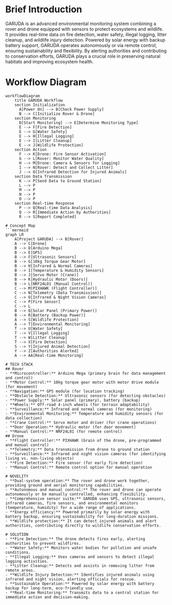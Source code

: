 # Brief Introduction
GARUDA is an advanced environmental monitoring system combining a rover and drone equipped with sensors to protect ecosystems and wildlife. It provides real-time data on fire detection, water safety, illegal logging, litter cleanup, and wildlife injury detection. Powered by solar energy with backup battery support, GARUDA operates autonomously or via remote control, ensuring sustainability and flexibility. By alerting authorities and contributing to conservation efforts, GARUDA plays a crucial role in preserving natural habitats and improving ecosystem health.

# Workflow Diagram
```mermaid
workflowDiagram
    title GARUDA Workflow
    section Initialization
      A[Power On] --> B[Check Power Supply]
      B --> C[Initialize Rover & Drone]
    section Monitoring
      D[Start Monitoring] --> E[Determine Monitoring Type]
      E --> F[Fire Detection]
      E --> G[Water Safety]
      E --> H[Illegal Logging]
      E --> I[Litter Cleanup]
      E --> J[Wildlife Protection]
    section Action
      F --> K[Drone: Fire Sensor Activation]
      G --> L[Rover: Monitor Water Quality]
      H --> M[Drone: Camera & Sensors for Logging]
      I --> N[Rover: Detect and Collect Litter]
      J --> O[Infrared Detection for Injured Animals]
    section Data Transmission
      K --> P[Send Data to Ground Station]
      L --> P
      M --> P
      N --> P
      O --> P
    section Real-time Response
      P --> Q[Real-time Data Analysis]
      Q --> R[Immediate Action by Authorities]
      R --> S[Report Completed]

# Concept Map 
```mermaid
graph LR
    A[Project GARUDA] --> B[Rover]
    A --> C[Drone]
    B --> D[Arduino Mega]
    B --> E[GPS]
    B --> F[Ultrasonic Sensors]
    B --> G[10kg Torque Gear Motor]
    B --> H[Infrared & Normal Cameras]
    B --> I[Temperature & Humidity Sensors]
    B --> J[Servo Motor (Crane)]
    B --> K[Hydraulic Motor (Doors)]
    B --> L[NRF24L01 (Manual Control)]
    C --> M[PIXHAWK (Flight Controller)]
    C --> N[Telemetry (Data Transmission)]
    C --> O[Infrared & Night Vision Cameras]
    C --> P[Fire Sensor]
    C --> L
    B --> Q[Solar Panel (Primary Power)]
    B --> R[Battery (Backup Power)]
    A --> S[Wildlife Protection]
    A --> T[Environmental Monitoring]
    T --> U[Water Safety]
    T --> V[Illegal Logging]
    T --> W[Litter Cleanup]
    T --> X[Fire Detection]
    S --> Y[Injured Animal Detection]
    Y --> Z[Authorities Alerted]
    A --> AA[Real-time Monitoring]

# TECH STACK
## Rover
- **Microcontroller:** Arduino Mega (primary brain for data management and control)
- **Motor Control:** 10kg torque gear motor with motor drive module (for movement)
- **Navigation:** GPS module (for location tracking)
- **Obstacle Detection:** Ultrasonic sensors (for detecting obstacles)
- **Power Supply:** Solar panel (primary), battery (backup)
- **Wheels:** Off-road 4-inch wheels (for terrain adaptability)
- **Surveillance:** Infrared and normal cameras (for monitoring)
- **Environmental Monitoring:** Temperature and humidity sensors (for data collection)
- **Crane Control:** Servo motor and driver (for crane operations)
- **Door Operation:** Hydraulic motor (for door movement)
- **Manual Control:** NRF24L01 (for remote control)
## Drone
- **Flight Controller:** PIXHAWK (brain of the drone, pre-programmed and manual control)
- **Telemetry:** Data transmission from drone to ground station
- **Surveillance:** Infrared and night vision cameras (for identifying living vs. non-living objects)
- **Fire Detection:** Fire sensor (for early fire detection)
- **Manual Control:** Remote control option for manual operation

# NOVELITY
- **Dual-system operation:** The rover and drone work together, providing ground and aerial monitoring capabilities.
- **Autonomous and manual control:** The rover and drone can operate autonomously or be manually controlled, enhancing flexibility.
- **Comprehensive sensor suite:** GARUDA uses GPS, ultrasonic sensors, infrared cameras, fire sensors, and environmental monitors (temperature, humidity) for a wide range of applications.
- **Energy efficiency:** Powered primarily by solar energy with battery backup, ensuring sustainability for long-duration missions.
- **Wildlife protection:** It can detect injured animals and alert authorities, contributing directly to wildlife conservation efforts.

# SOLUTION 
- **Fire Detection:** The drone detects fires early, alerting authorities to prevent wildfires.
- **Water Safety:** Monitors water bodies for pollution and unsafe conditions.
- **Illegal Logging:** Uses cameras and sensors to detect illegal logging activities.
- **Litter Cleanup:** Detects and assists in removing litter from remote areas.
- **Wildlife Injury Detection:** Identifies injured animals using infrared and night vision, alerting officials for rescue.
- **Sustainable Operation:** Powered by solar energy with battery backup for long-term, eco-friendly use.
- **Real-time Monitoring:** Transmits data to a central station for immediate action and decision-making.



